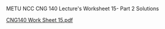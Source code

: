 METU NCC CNG 140 Lecture's Worksheet 15- Part 2 Solutions


[CNG140 Work Sheet 15.pdf](https://github.com/user-attachments/files/19601988/CNG140.Work.Sheet.15.pdf)
